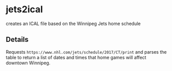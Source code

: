 # jets2ical
creates an ICAL file based on the Winnipeg Jets home schedule

## Details

Requests `https://www.nhl.com/jets/schedule/2017/CT/print` and parses the table to return a list of dates and times that home games will affect downtown Winnipeg.
